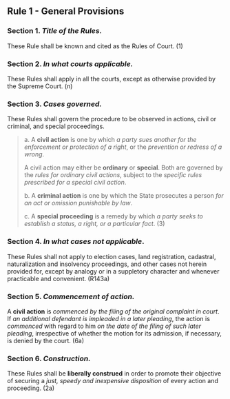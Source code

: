 ## Rule 1 - General Provisions

### **Section 1.** *Title of the Rules.*
These Rule shall be known and cited as the Rules of Court. (1)
<br>

### **Section 2.** *In what courts applicable.*
These Rules shall apply in all the courts, except as otherwise provided by the Supreme Court. (n)
<br>

### **Section 3.** *Cases governed.*
These Rules shall govern the procedure to be observed in actions, civil or criminal, and special proceedings.
<br>

> a. A **civil action** is one by which *a party sues another for the enforcement or protection of a right*, or the *prevention or redress of a wrong*.
>
> A civil action may either be **ordinary** or **special**. Both are governed by the *rules for ordinary civil actions*, subject to the *specific rules prescribed for a special civil action*.
> 
> b. A **criminal action** is one by which the State prosecutes a person *for an act or omission punishable by law*.
> 
> c. A **special proceeding** is a remedy by which *a party seeks to establish a status, a right, or a particular fact*. (3)

### **Section 4.** *In what cases not applicable*.
These Rules shall not apply to election cases, land registration, cadastral, naturalization and insolvency proceedings, and other cases not herein provided for, except by analogy or in a suppletory character and whenever practicable and convenient. (R143a)
<br>

### **Section 5.** *Commencement of action.*
A **civil action** is *commenced by the filing of the original complaint in court*. If *an additional defendant is impleaded in a later pleading*, the action is *commenced* with regard to him *on the date of the filing of such later pleading*, irrespective of whether the motion for its admission, if necessary, is denied by the court. (6a)
<br>

### **Section 6.** *Construction.*
These Rules shall be **liberally construed** in order to promote their objective of securing a *just, speedy and inexpensive disposition* of every action and proceeding. (2a)